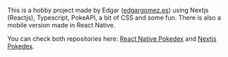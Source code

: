 This is a hobby project made by Edgar ([edgargomez.es](https://edgargomez.es)) using Nextjs (Reactjs), Typescript, PokeAPI, a bit of CSS and some fun. There is also a mobile version made in React Native.

You can check both repositories here: [React Native Pokedex](https://github.com/EdgarGomez/Pokedex-React-Native) and [Nextjs Pokedex](https://github.com/EdgarGomez/Pokedex).

